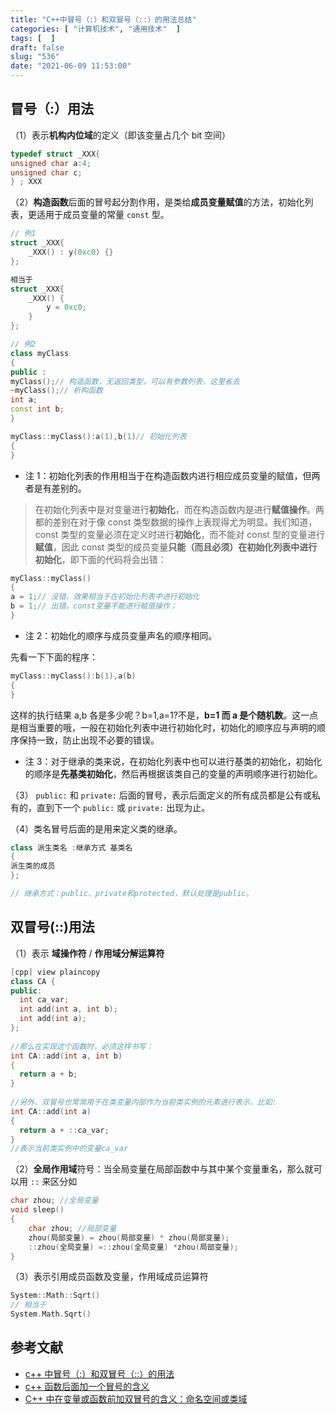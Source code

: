 ```yaml
---
title: "C++中冒号（:）和双冒号（::）的用法总结"
categories: [ "计算机技术", "通用技术"  ]
tags: [  ]
draft: false
slug: "536"
date: "2021-06-09 11:53:00"
---
```


## 冒号（:）用法

（1）表示**机构内位域**的定义（即该变量占几个 bit 空间）

```cpp
typedef struct _XXX{
unsigned char a:4;
unsigned char c;
} ; XXX
```

（2）**构造函数**后面的冒号起分割作用，是类给**成员变量赋值**的方法，初始化列表，更适用于成员变量的常量 `const` 型。

```cpp
// 例1
struct _XXX{
	_XXX() : y(0xc0) {}
};

相当于
struct _XXX{
	_XXX() {
		y = 0xc0;
	}
};

// 例2
class myClass
{
public :
myClass();// 构造函数，无返回类型，可以有参数列表，这里省去
~myClass();// 析构函数
int a;
const int b;
}

myClass::myClass():a(1),b(1)// 初始化列表
{
}
```

* 注 1：初始化列表的作用相当于在构造函数内进行相应成员变量的赋值，但两者是有差别的。

> 在初始化列表中是对变量进行**初始化**，而在构造函数内是进行**赋值操作**。两都的差别在对于像 const 类型数据的操作上表现得尤为明显。我们知道，const 类型的变量必须在定义时进行**初始化**，而不能对 const 型的变量进行**赋值**，因此 const 类型的成员变量**只能（而且必须）**在初始化列表中进行**初始化**，即下面的代码将会出错：

```cpp
myClass::myClass()
{
a = 1;// 没错，效果相当于在初始化列表中进行初始化
b = 1;// 出错，const变量不能进行赋值操作；
}
```

* 注 2：初始化的顺序与成员变量声名的顺序相同。

先看一下下面的程序：

```cpp
myClass::myClass():b(1),a(b)
{
}
```

这样的执行结果 a,b 各是多少呢？b=1,a=1?不是，**b=1 而 a 是个随机数**。这一点是相当重要的哦，一般在初始化列表中进行初始化时，初始化的顺序应与声明的顺序保持一致，防止出现不必要的错误。

* 注 3：对于继承的类来说，在初始化列表中也可以进行基类的初始化，初始化的顺序是**先基类初始化**，然后再根据该类自己的变量的声明顺序进行初始化。

（3） `public:` 和 `private:` 后面的冒号，表示后面定义的所有成员都是公有或私有的，直到下一个 `public:` 或 `private:` 出现为止。

（4）类名冒号后面的是用来定义类的继承。

```cpp
class 派生类名 :继承方式 基类名
{
派生类的成员
};

// 继承方式：public、private和protected，默认处理是public。
```

## 双冒号(::)用法

（1）表示 **域操作符** / **作用域分解运算符**

```cpp
[cpp] view plaincopy
class CA {  
public:  
  int ca_var;  
  int add(int a, int b);  
  int add(int a);  
};   
   
//那么在实现这个函数时，必须这样书写：  
int CA::add(int a, int b)  
{  
  return a + b;  
}  
  
//另外，双冒号也常常用于在类变量内部作为当前类实例的元素进行表示，比如:  
int CA::add(int a)  
{  
  return a + ::ca_var;  
}   
//表示当前类实例中的变量ca_var
```

（2）**全局作用域**符号：当全局变量在局部函数中与其中某个变量重名，那么就可以用 `::` 来区分如

```cpp
char zhou; //全局变量 
void sleep()
{
	char zhou; //局部变量
	zhou(局部变量) = zhou(局部变量) * zhou(局部变量);
	::zhou(全局变量) =::zhou(全局变量) *zhou(局部变量);
}
```

（3）表示引用成员函数及变量，作用域成员运算符

```cpp
System::Math::Sqrt()
// 相当于
System.Math.Sqrt()
```

## 参考文献

* [c++ 中冒号（:）和双冒号（::）的用法](https://segmentfault.com/a/1190000000345680)
* [c++ 函数后面加一个冒号的含义](https://www.cnblogs.com/Allen-rg/p/11529949.html)
* [C++ 中在变量或函数前加双冒号的含义：命名空间或类域](https://blog.csdn.net/weixin_43869898/article/details/105761137)
